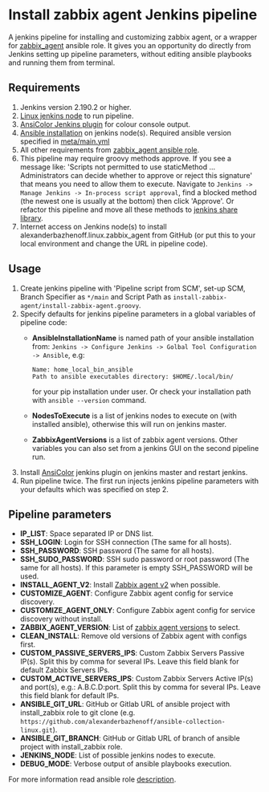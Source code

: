 # Install zabbix agent Jenkins pipeline

A jenkins pipeline for installing and customizing zabbix agent, or a wrapper for
[zabbix_agent](https://github.com/alexanderbazhenoff/ansible-collection-linux/tree/main/roles/zabbix_agent)
ansible role. It gives you an opportunity do directly from Jenkins setting up pipeline parameters, without editing
ansible playbooks and running them from terminal.

## Requirements

1. Jenkins version 2.190.2 or higher.
2. [Linux jenkins node](https://www.jenkins.io/doc/book/installing/linux/) to run pipeline.
3. [AnsiColor Jenkins plugin](https://plugins.jenkins.io/ansicolor/) for colour console output.
4. [Ansible installation](https://docs.ansible.com/ansible/latest/installation_guide/intro_installation.html) on
   jenkins node(s). Required ansible version specified in
   [meta/main.yml](https://github.com/alexanderbazhenoff/ansible-collection-linux/blob/main/roles/zabbix_agent/meta/main.yml)
5. All other requirements from
[zabbix_agent ansible role](https://github.com/alexanderbazhenoff/ansible-collection-linux/tree/main/roles/zabbix_agent#requirements).
6. This pipeline may require groovy methods approve. If you see a message like:
   'Scripts not permitted to use staticMethod ... Administrators can decide whether to approve or reject this signature'
   that means you need to allow them to execute. Navigate to `Jenkins -> Manage Jenkins -> In-process script
   approval`, find a blocked method (the newest one is usually at the bottom) then click 'Approve'. Or refactor this
   pipeline and move all these methods to
   [jenkins share library](https://www.jenkins.io/doc/book/pipeline/shared-libraries/).
7. Internet access on Jenkins node(s) to install alexanderbazhenoff.linux.zabbix_agent from GitHub (or put this to your
   local environment and change the URL in pipeline code).

## Usage

1. Create jenkins pipeline with 'Pipeline script from SCM', set-up SCM, Branch Specifier as `*/main` and Script Path as
   `install-zabbix-agent/install-zabbix-agent.groovy`.
2. Specify defaults for jenkins pipeline parameters in a global variables of pipeline code:
   - **AnsibleInstallationName** is named path of your ansible installation from:
     `Jenkins -> Configure Jenkins -> Golbal Tool Configuration -> Ansible`, e.g:

     ```text
     Name: home_local_bin_ansible
     Path to ansible executables directory: $HOME/.local/bin/
     ```

     for your pip installation under user. Or check your installation path with `ansible --version` command.
   - **NodesToExecute** is a list of jenkins nodes to execute on (with installed ansible), otherwise this will run
     on jenkins master.
   - **ZabbixAgentVersions** is a list of zabbix agent versions.
   Other variables you can also set from a jenkins GUI on the second pipeline run.
3. Install [AnsiColor](https://plugins.jenkins.io/ansicolor/) jenkins plugin on jenkins master and restart jenkins.
4. Run pipeline twice. The first run injects jenkins pipeline parameters with your defaults which was specified on
   step 2.

## Pipeline parameters

- **IP_LIST**: Space separated IP or DNS list.
- **SSH_LOGIN**: Login for SSH connection (The same for all hosts).
- **SSH_PASSWORD**: SSH password (The same for all hosts).
- **SSH_SUDO_PASSWORD**: SSH sudo password or root password (The same for all hosts). If this parameter is empty
  SSH_PASSWORD will be used.
- **INSTALL_AGENT_V2**: Install
  [Zabbix agent v2](https://www.zabbix.com/documentation/current/en/manual/concepts/agent2) when possible.
- **CUSTOMIZE_AGENT**: Configure Zabbix agent config for service discovery.
- **CUSTOMIZE_AGENT_ONLY**: Configure Zabbix agent config for service discovery without install.
- **ZABBIX_AGENT_VERSION**: List of [zabbix agent versions](https://www.zabbix.com/download_agents) to select.
- **CLEAN_INSTALL**: Remove old versions of Zabbix agent with configs first.
- **CUSTOM_PASSIVE_SERVERS_IPS**: Custom Zabbix Servers Passive IP(s). Split this by comma for several IPs. Leave this
  field blank for default Zabbix Servers IPs.
- **CUSTOM_ACTIVE_SERVERS_IPS**: Custom Zabbix Servers Active IP(s) and port(s), e.g.: A.B.C.D:port. Split this by comma
  for several IPs. Leave this field blank for default IPs.
- **ANSIBLE_GIT_URL**: GitHub or Gitlab URL of ansible project with install_zabbix role to git clone
  (e.g. `https://github.com/alexanderbazhenoff/ansible-collection-linux.git`).
- **ANSIBLE_GIT_BRANCH**: GitHub or Gitlab URL of branch of ansible project with install_zabbix role.
- **JENKINS_NODE**: List of possible jenkins nodes to execute.
- **DEBUG_MODE**: Verbose output of ansible playbooks execution.

For more information read ansible role
[description](https://github.com/alexanderbazhenoff/ansible-collection-linux/tree/main/roles/zabbix_agent).
